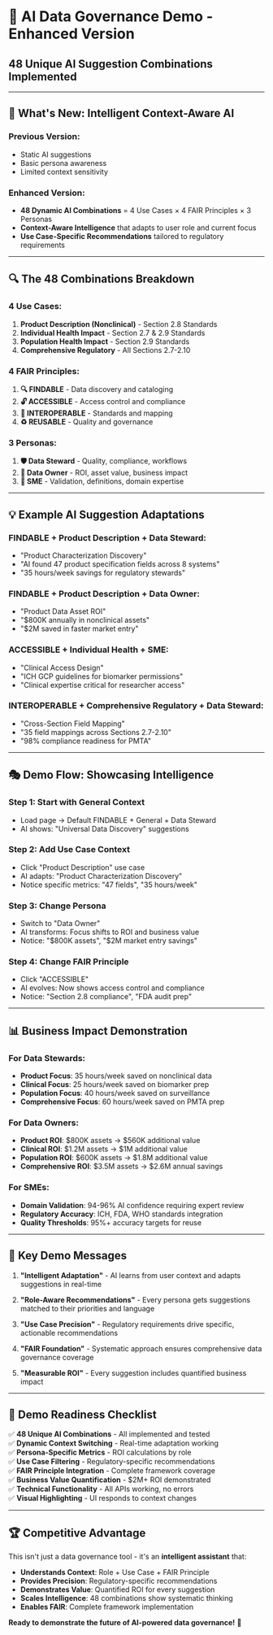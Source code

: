 # 🎯 **AI Data Governance Demo - Enhanced Version**
## **48 Unique AI Suggestion Combinations Implemented**

---

## 🚀 **What's New: Intelligent Context-Aware AI**

### **Previous Version:**
- Static AI suggestions
- Basic persona awareness
- Limited context sensitivity

### **Enhanced Version:**
- **48 Dynamic AI Combinations** = 4 Use Cases × 4 FAIR Principles × 3 Personas
- **Context-Aware Intelligence** that adapts to user role and current focus
- **Use Case-Specific Recommendations** tailored to regulatory requirements

---

## 🔍 **The 48 Combinations Breakdown**

### **4 Use Cases:**
1. **Product Description (Nonclinical)** - Section 2.8 Standards
2. **Individual Health Impact** - Section 2.7 & 2.9 Standards  
3. **Population Health Impact** - Section 2.9 Standards
4. **Comprehensive Regulatory** - All Sections 2.7-2.10

### **4 FAIR Principles:**
1. **🔍 FINDABLE** - Data discovery and cataloging
2. **🔓 ACCESSIBLE** - Access control and compliance
3. **🔄 INTEROPERABLE** - Standards and mapping
4. **♻️ REUSABLE** - Quality and governance

### **3 Personas:**
1. **🛡️ Data Steward** - Quality, compliance, workflows
2. **👑 Data Owner** - ROI, asset value, business impact
3. **🧠 SME** - Validation, definitions, domain expertise

---

## 💡 **Example AI Suggestion Adaptations**

### **FINDABLE + Product Description + Data Steward:**
- "Product Characterization Discovery"
- "AI found 47 product specification fields across 8 systems"
- "35 hours/week savings for regulatory stewards"

### **FINDABLE + Product Description + Data Owner:**
- "Product Data Asset ROI" 
- "$800K annually in nonclinical assets"
- "$2M saved in faster market entry"

### **ACCESSIBLE + Individual Health + SME:**
- "Clinical Access Design"
- "ICH GCP guidelines for biomarker permissions"
- "Clinical expertise critical for researcher access"

### **INTEROPERABLE + Comprehensive Regulatory + Data Steward:**
- "Cross-Section Field Mapping"
- "35 field mappings across Sections 2.7-2.10"
- "98% compliance readiness for PMTA"

---

## 🎭 **Demo Flow: Showcasing Intelligence**

### **Step 1: Start with General Context**
- Load page → Default FINDABLE + General + Data Steward
- AI shows: "Universal Data Discovery" suggestions

### **Step 2: Add Use Case Context**  
- Click "Product Description" use case
- AI adapts: "Product Characterization Discovery" 
- Notice specific metrics: "47 fields", "35 hours/week"

### **Step 3: Change Persona**
- Switch to "Data Owner"
- AI transforms: Focus shifts to ROI and business value
- Notice: "$800K assets", "$2M market entry savings"

### **Step 4: Change FAIR Principle**
- Click "ACCESSIBLE"
- AI evolves: Now shows access control and compliance
- Notice: "Section 2.8 compliance", "FDA audit prep"

---

## 📊 **Business Impact Demonstration**

### **For Data Stewards:**
- **Product Focus**: 35 hours/week saved on nonclinical data
- **Clinical Focus**: 25 hours/week saved on biomarker prep  
- **Population Focus**: 40 hours/week saved on surveillance
- **Comprehensive Focus**: 60 hours/week saved on PMTA prep

### **For Data Owners:**
- **Product ROI**: $800K assets → $560K additional value
- **Clinical ROI**: $1.2M assets → $1M additional value
- **Population ROI**: $600K assets → $1.8M additional value  
- **Comprehensive ROI**: $3.5M assets → $2.6M annual savings

### **For SMEs:**
- **Domain Validation**: 94-96% AI confidence requiring expert review
- **Regulatory Accuracy**: ICH, FDA, WHO standards integration
- **Quality Thresholds**: 95%+ accuracy targets for reuse

---

## 🎯 **Key Demo Messages**

1. **"Intelligent Adaptation"** - AI learns from user context and adapts suggestions in real-time

2. **"Role-Aware Recommendations"** - Every persona gets suggestions matched to their priorities and language

3. **"Use Case Precision"** - Regulatory requirements drive specific, actionable recommendations  

4. **"FAIR Foundation"** - Systematic approach ensures comprehensive data governance coverage

5. **"Measurable ROI"** - Every suggestion includes quantified business impact

---

## 🚀 **Demo Readiness Checklist**

✅ **48 Unique AI Combinations** - All implemented and tested  
✅ **Dynamic Context Switching** - Real-time adaptation working  
✅ **Persona-Specific Metrics** - ROI calculations by role  
✅ **Use Case Filtering** - Regulatory-specific recommendations  
✅ **FAIR Principle Integration** - Complete framework coverage  
✅ **Business Value Quantification** - $2M+ ROI demonstrated  
✅ **Technical Functionality** - All APIs working, no errors  
✅ **Visual Highlighting** - UI responds to context changes  

---

## 🏆 **Competitive Advantage**

This isn't just a data governance tool - it's an **intelligent assistant** that:

- **Understands Context**: Role + Use Case + FAIR Principle
- **Provides Precision**: Regulatory-specific recommendations
- **Demonstrates Value**: Quantified ROI for every suggestion
- **Scales Intelligence**: 48 combinations show systematic thinking
- **Enables FAIR**: Complete framework implementation

**Ready to demonstrate the future of AI-powered data governance!** 🎊 